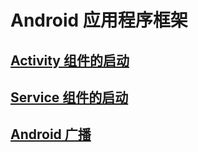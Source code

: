 # Android 应用程序框架

## [Activity 组件的启动](android/framework/app_framework/activity_launch/)

## [Service 组件的启动](android/framework/app_framework/service_launch/)

## [Android 广播](android/framework/app_framework/broadcast/)
